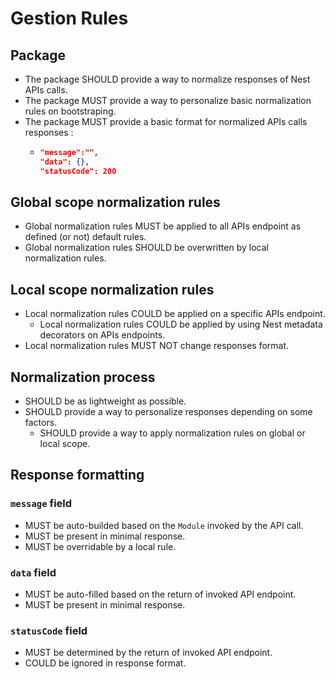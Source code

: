 # Gestion Rules

## Package

- The package SHOULD provide a way to normalize responses of Nest APIs calls.
- The package MUST provide a way to personalize basic normalization rules on bootstraping.
- The package MUST provide a basic format for normalized APIs calls responses :
  - ```json
    "message":"",
    "data": {},
    "statusCode": 200
    ```

## Global scope normalization rules

- Global normalization rules MUST be applied to all APIs endpoint as defined (or not) default rules.
- Global normalization rules SHOULD be overwritten by local normalization rules.

## Local scope normalization rules

- Local normalization rules COULD be applied on a specific APIs endpoint.
  - Local normalization rules COULD be applied by using Nest metadata decorators on APIs endpoints.
- Local normalization rules MUST NOT change responses format.

## Normalization process

- SHOULD be as lightweight as possible.
- SHOULD provide a way to personalize responses depending on some factors.
  - SHOULD provide a way to apply normalization rules on global or local scope.

## Response formatting

### `message` field

- MUST be auto-builded based on the `Module` invoked by the API call.
- MUST be present in minimal response.
- MUST be overridable by a local rule.

### `data` field

- MUST be auto-filled based on the return of invoked API endpoint.
- MUST be present in minimal response.

### `statusCode` field

- MUST be determined by the return of invoked API endpoint.
- COULD be ignored in response format.